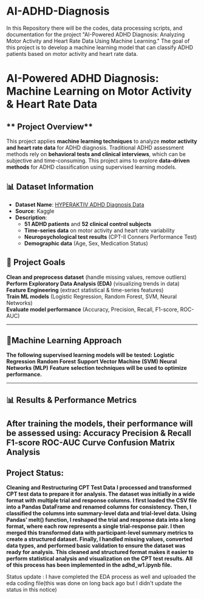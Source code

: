 # AI-ADHD-Diagnosis
In this Repository there will be the codes, data processing scripts, and documentation for the project "AI-Powered ADHD Diagnosis: Analyzing Motor Activity and Heart Rate Data Using Machine Learning." The goal of this project is to develop a machine learning model that can classify ADHD patients based on motor activity and heart rate data.
# AI-Powered ADHD Diagnosis: Machine Learning on Motor Activity & Heart Rate Data

## ** Project Overview**
This project applies **machine learning techniques** to analyze **motor activity and heart rate data** for ADHD diagnosis. Traditional ADHD assessment methods rely on **behavioral tests and clinical interviews**, which can be subjective and time-consuming. This project aims to explore **data-driven methods** for ADHD classification using supervised learning models.

## **📊 Dataset Information**
- **Dataset Name**: [HYPERAKTIV ADHD Diagnosis Data](https://www.kaggle.com/datasets/arashnic/adhd-diagnosis-data)
- **Source**: Kaggle  
- **Description**:  
  - **51 ADHD patients** and **52 clinical control subjects**  
  - **Time-series data** on motor activity and heart rate variability  
  - **Neuropsychological test results** (CPT-II Conners Performance Test)  
  - **Demographic data** (Age, Sex, Medication Status)  

## **🎯 Project Goals**
**Clean and preprocess dataset** (handle missing values, remove outliers)  
**Perform Exploratory Data Analysis (EDA)** (visualizing trends in data)  
**Feature Engineering** (extract statistical & time-series features)  
**Train ML models** (Logistic Regression, Random Forest, SVM, Neural Networks)  
**Evaluate model performance** (Accuracy, Precision, Recall, F1-score, ROC-AUC)  

---
## **🧠Machine Learning Approach**
**The following supervised learning models will be tested:**
**Logistic Regression**
**Random Forest**
**Support Vector Machine (SVM)**
**Neural Networks (MLP)**
**Feature selection techniques will be used to optimize performance.**

---
## **📊 Results & Performance Metrics**
**After training the models, their performance will be assessed using:**
**Accuracy**
**Precision & Recall**
**F1-score**
**ROC-AUC Curve**
**Confusion Matrix Analysis**
---
## **Project Status:**
**Cleaning and Restructuring CPT Test Data**
**I processed and transformed CPT test data to prepare it for analysis. The dataset was initially in a wide format with multiple trial and response columns. I first loaded the CSV file into a Pandas DataFrame and renamed columns for consistency. Then, I classified the columns into summary-level data and trial-level data. Using Pandas’ melt() function, I reshaped the trial and response data into a long format, where each row represents a single trial-response pair. I then merged this transformed data with participant-level summary metrics to create a structured dataset. Finally, I handled missing values, converted data types, and performed basic validation to ensure the dataset was ready for analysis. This cleaned and structured format makes it easier to perform statistical analysis and visualization on the CPT test results.**
**All of this process has been implemented in the adhd_w1.ipynb file.**

Status update : I have completed the EDA process as well and uploaded the eda coding file(this was done on long back ago but I didn't update the status in this notice)
 
